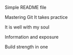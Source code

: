 Simple README file

Mastering Git
It takes practice

It is well with my soul

Information and exposure

Build strength in one




